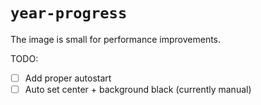 # `year-progress`

The image is small for performance improvements.

TODO:

- [ ] Add proper autostart
- [ ] Auto set center + background black (currently manual)
